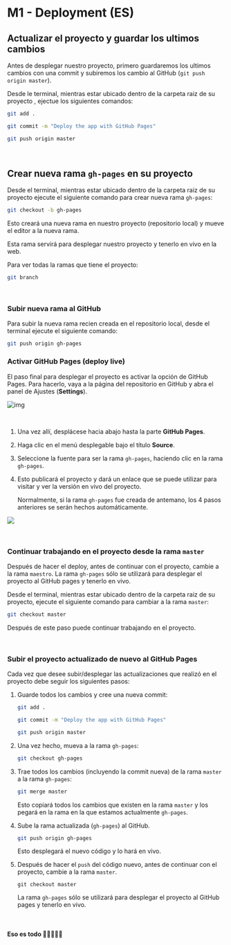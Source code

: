 # M1 - Deployment (ES)



## Actualizar el proyecto y guardar los ultimos cambios

Antes de desplegar nuestro proyecto, primero guardaremos los ultimos cambios con una commit y subiremos los cambio al GitHub (`git push origin master`).



Desde le terminal, mientras estar ubicado dentro de la carpeta raiz de su proyecto , ejectue los siguientes comandos:

```bash
git add .

git commit -m "Deploy the app with GitHub Pages"

git push origin master
```





<br>





##  Crear nueva rama `gh-pages` en su proyecto



Desde el terminal, mientras estar ubicado dentro de la carpeta raiz de su proyecto ejecute el siguiente comando para crear nueva rama `gh-pages`:

```bash
git checkout -b gh-pages
```



Esto creará una nueva rama en nuestro proyecto (repositorio local) y mueve el editor a la nueva rama. 

Esta rama servirá para desplegar nuestro proyecto y tenerlo en vivo en la web.



Para ver todas la ramas que tiene el proyecto:

```bash
git branch
```



<br>



### Subir nueva rama al GitHub





Para subir la nueva rama recien creada en el repositorio local, desde el terminal ejecute el siguiente comando:

```bash
git push origin gh-pages
```







### Activar GitHub Pages (deploy live)

El paso final para desplegar el proyecto es activar la opción de GitHub Pages. Para hacerlo, vaya a la página del repositorio en GitHub y abra el panel de Ajustes (**Settings**).



![img](https://camo.githubusercontent.com/895660a79da8f455268ec78c47384c626bb97f6d/68747470733a2f2f692e696d6775722e636f6d2f4c4159676657322e706e67)





<br>



1. Una vez allí, desplácese hacia abajo hasta la parte **GitHub Pages**.

2. Haga clic en el menú desplegable bajo el título **Source**.

3. Seleccione la fuente para ser la rama `gh-pages`, haciendo clic en la rama `gh-pages`. 

4. Esto publicará el proyecto y dará un enlace que se puede utilizar para visitar y ver la versión en vivo del proyecto.

   

   Normalmente, si la rama `gh-pages` fue creada de antemano, los 4 pasos anteriores se serán hechos automáticamente.

   



![](https://i.imgur.com/stNV8Sq.png)



<br>



### Continuar trabajando en el proyecto desde la rama `master`



Después de hacer el deploy, antes de continuar con el proyecto, cambie a la rama `maestro`. La rama `gh-pages` sólo se utilizará para desplegar el proyecto al GitHub pages y tenerlo en vivo.



Desde el terminal, mientras estar ubicado dentro de la carpeta raiz de su proyecto, ejecute el siguiente comando para cambiar a la rama `master`:



```bash
git checkout master
```



Después de este paso puede continuar trabajando en el proyecto.



<br>



### Subir el proyecto actualizado de nuevo al GitHub Pages



Cada vez que desee subir/desplegar las actualizaciones que realizó en el proyecto debe seguir los siguientes pasos:



1. Guarde todos los cambios y cree una nueva commit:

   ```bash
   git add .
   
   git commit -m "Deploy the app with GitHub Pages"
   
   git push origin master
   ```

   

2. Una vez hecho, mueva a la rama `gh-pages`:

   ```bash
   git checkout gh-pages
   ```

   

3. Trae todos los cambios (incluyendo la commit nueva) de la rama `master` a la rama `gh-pages`:

   ```bash
   git merge master
   ```

   Esto copiará todos los cambios que existen en la rama `master` y los pegará en la rama  en la que estamos actualmente `gh-pages`.



4. Sube la rama actualizada (`gh-pages`) al GitHub. 

   ```bash
   git push origin gh-pages
   ```

   Esto desplegará el nuevo código y lo hará en vivo.



5. Después de hacer el `push` del código nuevo, antes de continuar con el proyecto, cambie a la rama `master`. 

   ```
   git checkout master
   ```

    La rama `gh-pages` sólo se utilizará para desplegar el proyecto al GitHub pages y tenerlo en vivo.



<br>



#### Eso es todo 🎉👩‍💻👨‍💻